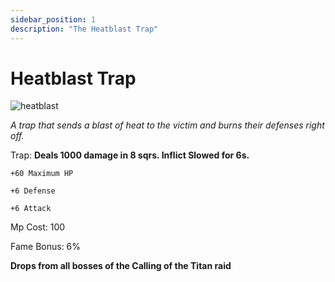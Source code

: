 ```yaml
---
sidebar_position: 1
description: "The Heatblast Trap"
---
```


# Heatblast Trap

![heatblast](https://cdn.discordapp.com/attachments/1187552567295758487/1196082741234647071/Heatblast_Trap.png?ex=65b655db&is=65a3e0db&hm=85e555f46e12f715ea636aa7d17b9703da99ebef385d84a8ba4cc46ea3e2ae4f&)

<i>A trap that sends a blast of heat to the victim and burns their defenses right off.</i>

Trap: 
**Deals 1000 damage in 8 sqrs.
Inflict Slowed for 6s.**

    +60 Maximum HP
    
    +6 Defense
    
    +6 Attack
    
Mp Cost: 100

Fame Bonus: 6%

**Drops from all bosses of the Calling of the Titan raid**
